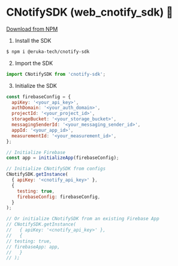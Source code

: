 # CNotifySDK (web_cnotify_sdk) 🔔

[Download from NPM](https://www.npmjs.com/package/@eruka-tech/cnotify-sdk)

1. Install the SDK

```bash
$ npm i @eruka-tech/cnotify-sdk
```

2. Import the SDK

```javascript
import CNotifySDK from 'cnotify-sdk';
```

3. Initialize the SDK

```javascript
const firebaseConfig = {
  apiKey: '<your_api_key>',
  authDomain: '<your_auth_domain>',
  projectId: '<your_project_id>',
  storageBucket: '<your_storage_bucket>',
  messagingSenderId: '<your_messaging_sender_id>',
  appId: '<your_app_id>',
  measurementId: '<your_measurement_id>',
};

// Initialize Firebase
const app = initializeApp(firebaseConfig);

// Initialize CNotifySDK from configs
CNotifySDK.getInstance(
  { apiKey: '<cnotify_api_key>' },
  {
    testing: true,
    firebaseConfig: firebaseConfig,
  }
);

// Or initialize CNotifySDK from an existing Firebase App
// CNotifySDK.getInstance(
//   { apiKey: '<cnotify_api_key>' },
//   {
// testing: true,
// firebaseApp: app,
//   }
// );
```
